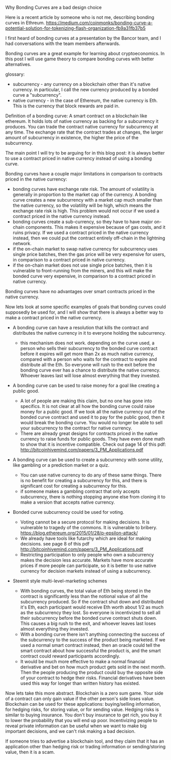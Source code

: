 Why Bonding Curves are a bad design choice


Here is a recent article by someone who is not me, describing bonding curves in Ethreum.
https://medium.com/coinmonks/bonding-curve-a-potential-solution-for-tokenizing-flash-organization-fb9a31fb37b5

I first heard of bonding curves at a presentation by the Bancor team, and I had conversations with the team members afterwards.

Bonding curves are a great example for learning about cryptoeconomics. In this post I will use game theory to compare bonding curves with better alternatives.



glossary:
* subcurrency - any currency on a blockchain other than it's native currency. in particular, I call the new currency produced by a bonded curve a "subcurrency".
* native currency - in the case of Ethereum, the native currency is Eth. This is the currency that block rewards are paid in.


Definition of a bonding curve:
A smart contract on a blockchain like ethereum. It holds lots of native currency as backing for a subcurrency it produces. You can trade the contract native currency for subcurrency at any time. The exchange rate that the contract trades at changes, the larger amount of subcurrency in existence, the higher the price of the subcurrency.


The main point I will try to be arguing for in this blog post: it is always better to use a contract priced in native currency instead of using a bonding curve.

Bonding curves have a couple major limitations in comparison to contracts priced in the native currency:
* bonding curves have exchange rate risk. The amount of volatility is generally in proportion to the market cap of the currency. A bonding curve creates a new subcurrency with a market cap much smaller than the native currency, so the volatility will be high, which means the exchange rate risk is high. This problem would not occur if we used a contract priced in the native currency instead.
* bonding curves create a sub-currency, so they have to have major on-chain components. This makes it expensive because of gas costs, and it ruins privacy. If we used a contract priced in the native currency instead, then we could put the contract entirely off-chain in the lightning network.
* if the on-chain market to swap native currency for subcurrency uses single price batches, then the gas price will be very expensive for users, in comparison to a contract priced in native currency.
* if the on-chain market does not use single price batches, then it is vulnerable to front-running from the miners, and this will make the bonded curve very expensive, in comparison to a contract priced in native currency.

Bonding curves have no advantages over smart contracts priced in the native currency. 


Now lets look at some specific examples of goals that bonding curves could supposedly be used for, and I will show that there is always a better way to make a contract priced in the native currency.
* A bonding curve can have a resolution that kills the contract and distributes the native currency in it to everyone holding the subcurrency.
  - this mechanism does not work. depending on the curve used, a person who sells their subcurrency to the bonded curve contract before it expires will get more than 2x as much native currency, compared with a person who waits for the contract to expire and distribute all the Eth. So everyone will rush to the exit before the bonding curve ever has a chance to distribute the native currency. Whoever leaves last will lose almost everything that they invested. 

* A bonding curve can be used to raise money for a goal like creating a public good.
  - A lot of people are making this claim, but no one has gone into specifics. It is not clear at all how the bonding curve could raise money for a public good. If we took all the native currency out of the bonded curve contract and used it to pay for the public good, then it would break the bonding curve. You would no longer be able to sell your subcurrency to the contract for native currency.
  - There are already great designs for contracts priced in the native currency to raise funds for public goods. They have even done math to show that it is incentive compatible. Check out page 14 of this pdf: http://bitcoinhivemind.com/papers/3_PM_Applications.pdf

* A bonding curve can be used to create a subcurrency with some utility, like gambling or a prediction market or a quiz.
  - You can use native currency to do any of these same things. There is no benefit for creating a subcurrency for this, and there is significant cost for creating a subcurrency for this.
  - if someone makes a gambling contract that only accepts subcurrency, there is nothing stopping anyone else from cloning it to make a version that accepts native currency.

* Bonded curve subcurrency could be used for voting.
  - Voting cannot be a secure protocol for making decisions. It is vulnerable to tragedy of the commons. It is vulnerable to bribery. https://blog.ethereum.org/2015/01/28/p-epsilon-attack/
  - We already have tools like futarchy which are ideal for making decisions. see page 8 of this pdf http://bitcoinhivemind.com/papers/3_PM_Applications.pdf
  - Restricting participation to only people who own a subcurrency makes the decision less accurate. Markets have more accurate prices if more people can participate, so it is better to use native currency for decision markets instead of using a subcurrency.

* Steemit style multi-level-marketing schemes
  - With bonding curves, the total value of Eth being stored in the contract is significantly less than the notional value of all the subcurrency produced. So if the contract shut down and distributed it's Eth, each participant would receive Eth worth about 1/2 as much as the subcurrency they lost. So everyone is incentivized to sell all their subcurrency before the bonded curve contract shuts down. This causes a big rush to the exit, and whoever leaves last loses almost everything they invested.
  - With a bonding curve there isn't anything connecting the success of the subcurrency to the success of the product being marketed. If we used a normal smart contract instead, then an oracle could tell the smart contract about how successful the product is, and the smart contract could reward participants accordingly.
  - It would be much more effective to make a normal financial derivative and bet on how much product gets sold in the next month. Then the people producing the product could buy the opposite side of your contract to hedge their risks. Financial derivatives have been used this way for longer than written history has existed. 




Now lets take this more abstract.
Blockchain is a zero sum game. Your side of a contract can only gain value if the other person's side loses value.
Blockchain can be used for these applications: buying/selling information, for hedging risks, for storing value, or for sending value.
Hedging risks is similar to buying insurance. You don't buy insurance to get rich, you buy it to lower the probability that you will end up poor.
Incentivizing people to reveal private information can be useful when we want to make big important decisions, and we can't risk making a bad decision.

If someone tries to advertise a blockchain tool, and they claim that it has an application other than hedging risk or trading information or sending/storing value, then it is a scam.



